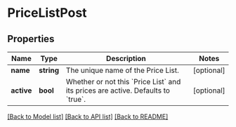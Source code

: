 # PriceListPost

## Properties
Name | Type | Description | Notes
------------ | ------------- | ------------- | -------------
**name** | **string** | The unique name of the Price List. | [optional] 
**active** | **bool** | Whether or not this &#x60;Price List&#x60; and its prices are active.  Defaults to &#x60;true&#x60;. | [optional] 

[[Back to Model list]](../README.md#documentation-for-models) [[Back to API list]](../README.md#documentation-for-api-endpoints) [[Back to README]](../README.md)


